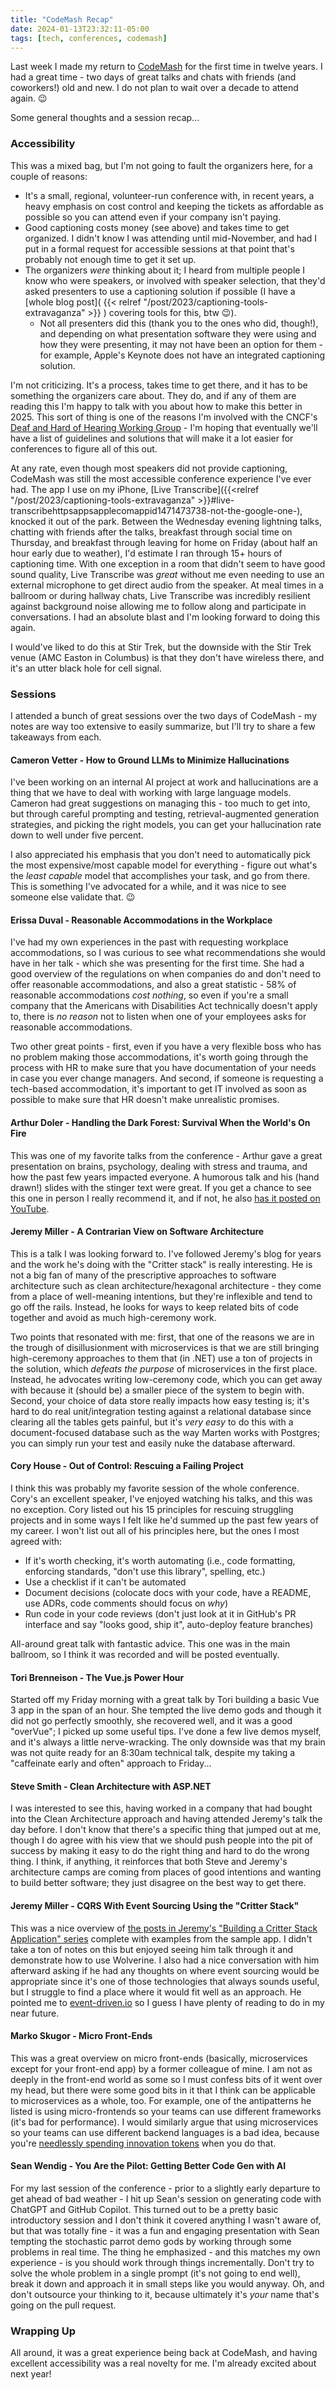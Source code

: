 ```yaml
---
title: "CodeMash Recap"
date: 2024-01-13T23:32:11-05:00
tags: [tech, conferences, codemash]
---
```


Last week I made my return to [CodeMash](https://codemash.org) for the first time in twelve years. I had a great time - two days of great talks and chats with friends (and coworkers!) old and new. I do not plan to wait over a decade to attend again. 😉

Some general thoughts and a session recap...

### Accessibility

This was a mixed bag, but I'm not going to fault the organizers here, for a couple of reasons:

- It's a small, regional, volunteer-run conference with, in recent years, a heavy emphasis on cost control and keeping the tickets as affordable as possible so you can attend even if your company isn't paying.
- Good captioning costs money (see above) and takes time to get organized. I didn't know I was attending until mid-November, and had I put in a formal request for accessible sessions at that point that's probably not enough time to get it set up.
- The organizers _were_ thinking about it; I heard from multiple people I know who were speakers, or involved with speaker selection, that they'd asked presenters to use a captioning solution if possible (I have a [whole blog post]( {{< relref "/post/2023/captioning-tools-extravaganza" >}} ) covering tools for this, btw 😉).
  - Not all presenters did this (thank you to the ones who did, though!), and depending on what presentation software they were using and how they were presenting, it may not have been an option for them - for example, Apple's Keynote does not have an integrated captioning solution.

I'm not criticizing. It's a process, takes time to get there, and it has to be something the organizers care about. They do, and if any of them are reading this I'm happy to talk with you about how to make this better in 2025. This sort of thing is one of the reasons I'm involved with the CNCF's [Deaf and Hard of Hearing Working Group](https://contribute.cncf.io/about/deaf-and-hard-of-hearing/) - I'm hoping that eventually we'll have a list of guidelines and solutions that will make it a lot easier for conferences to figure all of this out.

At any rate, even though most speakers did not provide captioning, CodeMash was still the most accessible conference experience I've ever had. The app I use on my iPhone, [Live Transcribe]({{<relref "/post/2023/captioning-tools-extravaganza" >}}#live-transcribehttpsappsapplecomappid1471473738-not-the-google-one-), knocked it out of the park. Between the Wednesday evening lightning talks, chatting with friends after the talks, breakfast through social time on Thursday, and breakfast through leaving for home on Friday (about half an hour early due to weather), I'd estimate I ran through 15+ hours of captioning time. With one exception in a room that didn't seem to have good sound quality, Live Transcribe was _great_ without me even needing to use an external microphone to get direct audio from the speaker. At meal times in a ballroom or during hallway chats, Live Transcribe was incredibly resilient against background noise allowing me to follow along and participate in conversations. I had an absolute blast and I'm looking forward to doing this again.

I would've liked to do this at Stir Trek, but the downside with the Stir Trek venue (AMC Easton in Columbus) is that they don't have wireless there, and it's an utter black hole for cell signal.

### Sessions

I attended a bunch of great sessions over the two days of CodeMash - my notes are way too extensive to easily summarize, but I'll try to share a few takeaways from each.

#### Cameron Vetter - How to Ground LLMs to Minimize Hallucinations

I've been working on an internal AI project at work and hallucinations are a thing that we have to deal with working with large language models. Cameron had great suggestions on managing this - too much to get into, but through careful prompting and testing, retrieval-augmented generation strategies, and picking the right models, you can get your hallucination rate down to well under five percent.

I also appreciated his emphasis that you don't need to automatically pick the most expensive/most capable model for everything - figure out what's the _least capable_ model that accomplishes your task, and go from there. This is something I've advocated for a while, and it was nice to see someone else validate that. 😉

#### Erissa Duval - Reasonable Accommodations in the Workplace

I've had my own experiences in the past with requesting workplace accommodations, so I was curious to see what recommendations she would have in her talk - which she was presenting for the first time. She had a good overview of the regulations on when companies do and don't need to offer reasonable accommodations, and also a great statistic - 58% of reasonable accommodations _cost nothing_, so even if you're a small company that the Americans with Disabilities Act technically doesn't apply to, there is _no reason_ not to listen when one of your employees asks for reasonable accommodations.

Two other great points - first, even if you have a very flexible boss who has no problem making those accommodations, it's worth going through the process with HR to make sure that you have documentation of your needs in case you ever change managers. And second, if someone is requesting a tech-based accommodation, it's important to get IT involved as soon as possible to make sure that HR doesn't make unrealistic promises.

#### Arthur Doler - Handling the Dark Forest: Survival When the World's On Fire

This was one of my favorite talks from the conference - Arthur gave a great presentation on brains, psychology, dealing with stress and trauma, and how the past few years impacted everyone. A humorous talk and his (hand drawn!) slides with the stinger text were great. If you get a chance to see this one in person I really recommend it, and if not, he also [has it posted on YouTube](https://www.youtube.com/watch?v=4wl37K27ohM).

#### Jeremy Miller - A Contrarian View on Software Architecture

This is a talk I was looking forward to. I've followed Jeremy's blog for years and the work he's doing with the "Critter stack" is really interesting. He is not a big fan of many of the prescriptive approaches to software architecture such as clean architecture/hexagonal architecture - they come from a place of well-meaning intentions, but they're inflexible and tend to go off the rails. Instead, he looks for ways to keep related bits of code together and avoid as much high-ceremony work.

Two points that resonated with me: first, that one of the reasons we are in the trough of disillusionment with microservices is that we are still bringing high-ceremony approaches to them that (in .NET) use a ton of projects in the solution, which _defeats the purpose_ of microservices in the first place. Instead, he advocates writing low-ceremony code, which you can get away with because it (should be) a smaller piece of the system to begin with. Second, your choice of data store really impacts how easy testing is; it's hard to do real unit/integration testing against a relational database since clearing all the tables gets painful, but it's _very easy_ to do this with a document-focused database such as the way Marten works with Postgres; you can simply run your test and easily nuke the database afterward.

#### Cory House - Out of Control: Rescuing a Failing Project

I think this was probably my favorite session of the whole conference. Cory's an excellent speaker, I've enjoyed watching his talks, and this was no exception. Cory listed out his 15 principles for rescuing struggling projects and in some ways I felt like he'd summed up the past few years of my career. I won't list out all of his principles here, but the ones I most agreed with:

- If it's worth checking, it's worth automating (i.e., code formatting, enforcing standards, "don't use this library", spelling, etc.)
- Use a checklist if it can't be automated
- Document decisions (colocate docs with your code, have a README, use ADRs, code comments should focus on _why_)
- Run code in your code reviews (don't just look at it in GitHub's PR interface and say "looks good, ship it", auto-deploy feature branches)

All-around great talk with fantastic advice. This one was in the main ballroom, so I think it was recorded and will be posted eventually.

#### Tori Brenneison - The Vue.js Power Hour

Started off my Friday morning with a great talk by Tori building a basic Vue 3 app in the span of an hour. She tempted the live demo gods and though it did not go perfectly smoothly, she recovered well, and it was a good "overVue"; I picked up some useful tips. I've done a few live demos myself, and it's always a little nerve-wracking. The only downside was that my brain was not quite ready for an 8:30am technical talk, despite my taking a "caffeinate early and often" approach to Friday...

#### Steve Smith - Clean Architecture with ASP.NET

I was interested to see this, having worked in a company that had bought into the Clean Architecture approach and having attended Jeremy's talk the day before. I don't know that there's a specific thing that jumped out at me, though I do agree with his view that we should push people into the pit of success by making it easy to do the right thing and hard to do the wrong thing. I think, if anything, it reinforces that both Steve and Jeremy's architecture camps are coming from places of good intentions and wanting to build better software; they just disagree on the best way to get there.

#### Jeremy Miller - CQRS With Event Sourcing Using the "Critter Stack"

This was a nice overview of [the posts in Jeremy's "Building a Critter Stack Application" series](https://jeremydmiller.com/2023/11/28/building-a-critter-stack-application-event-storming/) complete with examples from the sample app. I didn't take a ton of notes on this but enjoyed seeing him talk through it and demonstrate how to use Wolverine. I also had a nice conversation with him afterward asking if he had any thoughts on where event sourcing would be appropriate since it's one of those technologies that always sounds useful, but I struggle to find a place where it would fit well as an approach. He pointed me to [event-driven.io](https://event-driven.io/en/) so I guess I have plenty of reading to do in my near future.

#### Marko Skugor - Micro Front-Ends

This was a great overview on micro front-ends (basically, microservices except for your front-end app) by a former colleague of mine. I am not as deeply in the front-end world as some so I must confess bits of it went over my head, but there were some good bits in it that I think can be applicable to microservices as a whole, too. For example, one of the antipatterns he listed is using micro-frontends so your teams can use different frameworks (it's bad for performance). I would similarly argue that using microservices so your teams can use different backend languages is a bad idea, because you're [needlessly spending innovation tokens](https://mcfunley.com/choose-boring-technology) when you do that.

#### Sean Wendig - You Are the Pilot: Getting Better Code Gen with AI

For my last session of the conference - prior to a slightly early departure to get ahead of bad weather - I hit up Sean's session on generating code with ChatGPT and GitHub Copilot. This turned out to be a pretty basic introductory session and I don't think it covered anything I wasn't aware of, but that was totally fine - it was a fun and engaging presentation with Sean tempting the stochastic parrot demo gods by working through some problems in real time. The thing he emphasized - and this matches my own experience - is you should work through things incrementally. Don't try to solve the whole problem in a single prompt (it's not going to end well), break it down and approach it in small steps like you would anyway. Oh, and don't outsource your thinking to it, because ultimately it's _your_ name that's going on the pull request.

### Wrapping Up

All around, it was a great experience being back at CodeMash, and having excellent accessibility was a real novelty for me. I'm already excited about next year!
